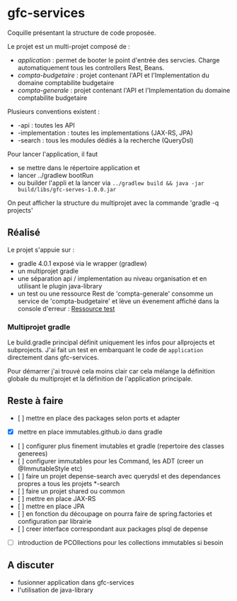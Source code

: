 # gfc-services

Coquille présentant la structure de code proposée.

Le projet est un multi-projet composé de :
- *application* : permet de booter le point d'entrée des servcies. Charge automatiquement tous les controllers Rest, Beans.
- *compta-budgetaire* : projet contenant l'API et l'Implementation du domaine comptabilite budgetaire
- *compta-generale* : projet contenant l'API et l'Implementation du domaine comptabilite budgetaire

Plusieurs conventions existent :
- <module>-api : toutes les API
- <module>-implementation : toutes les implementations (JAX-RS, JPA)
- <module>-search : tous les modules dédiés à la recherche (QueryDsl)


Pour lancer l'application, il faut
- se mettre dans le répertoire application et 
- lancer ../gradlew bootRun
- ou builder l'appli et la lancer via `../gradlew build && java -jar build/libs/gfc-serves-1.0.0.jar` 

On peut afficher la structure du multiprojet avec la commande 'gradle -q projects'

## Réalisé

Le projet s'appuie sur :
- gradle 4.0.1 exposé via le wrapper (gradlew)
- un multiprojet gradle 
- une séparation api / implementation au niveau organisation et en utilisant le plugin java-library
- un test ou une ressource Rest de 'compta-generale' consomme un service de 'compta-budgetaire' et lève un évenement affiché dans la console d'erreur : [Ressource test](http://localhost:8080/compta-generale/hello)

### Multiprojet gradle

Le build.gradle principal définit uniquement les infos pour allprojects et subprojects. J'ai fait un test en embarquant le code de `application` directement dans gfc-services.

Pour démarrer j'ai trouvé cela moins clair car cela mélange la définition globale du multiprojet et la définition de l'application principale.


## Reste à faire

- [ ] mettre en place des packages selon ports et adapter
- [X] mettre en place immutables.github.io dans gradle
- [ ] configurer plus finement imutables et gradle (repertoire des classes generees)
- [ ] configurer immutables pour les Command, les ADT (creer un @ImmutableStyle etc)
- [ ] faire un projet depense-search avec querydsl et des dependances propres a tous les projets *-search
- [ ] faire un projet shared ou common
- [ ] mettre en place JAX-RS
- [ ] mettre en place JPA 
- [ ] en fonction du découpage on pourra faire de spring.factories et configuration par librairie
- [ ] creer interface correspondant aux packages plsql de depense
- [ ] introduction de PCOllections pour les collections immutables si besoin

## A discuter

- fusionner application dans gfc-services
- l'utilisation de java-library


